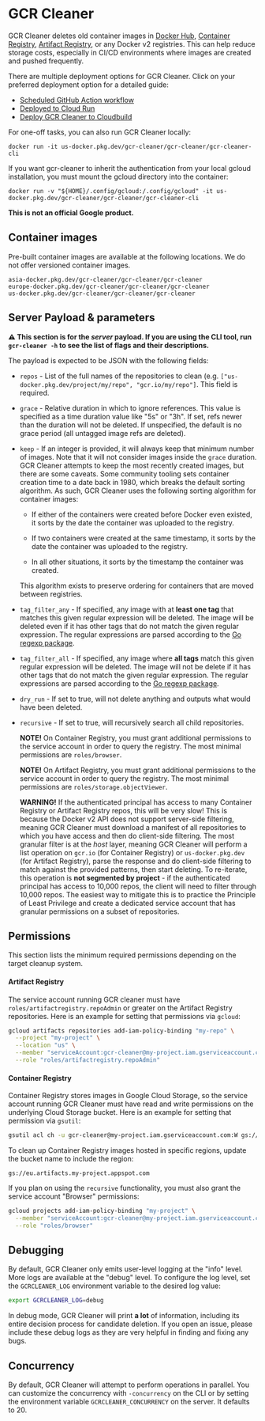 # GCR Cleaner

GCR Cleaner deletes old container images in [Docker Hub][docker-hub], [Container Registry][container-registry], [Artifact Registry][artifact-registry], or any Docker v2 registries. This can help reduce storage costs, especially in CI/CD environments where images are created and pushed frequently.

There are multiple deployment options for GCR Cleaner. Click on your preferred
deployment option for a detailed guide:

- [Scheduled GitHub Action workflow](docs/deploy-github-actions.md)
- [Deployed to Cloud Run](docs/deploy-cloud-run.md)
- [Deploy GCR Cleaner to Cloudbuild](docs/deploy-gcp-cloudbuild.md)

For one-off tasks, you can also run GCR Cleaner locally:

```text
docker run -it us-docker.pkg.dev/gcr-cleaner/gcr-cleaner/gcr-cleaner-cli
```

If you want gcr-cleaner to inherit the authentication from your local gcloud installation, you must mount the gcloud directory into the container:

```text
docker run -v "${HOME}/.config/gcloud:/.config/gcloud" -it us-docker.pkg.dev/gcr-cleaner/gcr-cleaner/gcr-cleaner-cli
```

**This is not an official Google product.**


## Container images

Pre-built container images are available at the following locations. We do not
offer versioned container images.

```text
asia-docker.pkg.dev/gcr-cleaner/gcr-cleaner/gcr-cleaner
europe-docker.pkg.dev/gcr-cleaner/gcr-cleaner/gcr-cleaner
us-docker.pkg.dev/gcr-cleaner/gcr-cleaner/gcr-cleaner
```


## Server Payload &amp; parameters

**⚠️ This section is for the _server_ payload. If you are using the CLI tool,
run `gcr-cleaner -h` to see the list of flags and their descriptions.**

The payload is expected to be JSON with the following fields:

- `repos` - List of the full names of the repositories to clean (e.g.
  `["us-docker.pkg.dev/project/my/repo", "gcr.io/my/repo"]`. This field is
  required.

- `grace` - Relative duration in which to ignore references. This value is
  specified as a time duration value like "5s" or "3h". If set, refs newer than
  the duration will not be deleted. If unspecified, the default is no grace
  period (all untagged image refs are deleted).

- `keep` - If an integer is provided, it will always keep that minimum number of
  images. Note that it will not consider images inside the `grace` duration. GCR
  Cleaner attempts to keep the most recently created images, but there are some
  caveats. Some community tooling sets container creation time to a date back in
  1980, which breaks the default sorting algorithm. As such, GCR Cleaner uses
  the following sorting algorithm for container images:

    - If either of the containers were created before Docker even existed, it
      sorts by the date the container was uploaded to the registry.

    - If two containers were created at the same timestamp, it sorts by the date
      the container was uploaded to the registry.

    - In all other situations, it sorts by the timestamp the container was
      created.

  This algorithm exists to preserve ordering for containers that are moved
  between registries.

- `tag_filter_any` - If specified, any image with at **least one tag** that
  matches this given regular expression will be deleted. The image will be
  deleted even if it has other tags that do not match the given regular
  expression. The regular expressions are parsed according to the [Go regexp
  package][go-re].

- `tag_filter_all` - If specified, any image where **all tags** match this given
  regular expression will be deleted. The image will not be delete if it has
  other tags that do not match the given regular expression. The regular
  expressions are parsed according to the [Go regexp package][go-re].

- `dry_run` - If set to true, will not delete anything and outputs what would
  have been deleted.

- `recursive` - If set to true, will recursively search all child repositories.

    **NOTE!** On Container Registry, you must grant additional permissions to
    the service account in order to query the registry. The most minimal
    permissions are `roles/browser`.

    **NOTE!** On Artifact Registry, you must grant additional permissions to the service account in order to query the registry. The most minimal permissions are `roles/storage.objectViewer`.

    **WARNING!** If the authenticated principal has access to many Container
    Registry or Artifact Registry repos, this will be very slow! This is because
    the Docker v2 API does not support server-side filtering, meaning GCR
    Cleaner must download a manifest of all repositories to which you have
    access and then do client-side filtering. The most granular filter is at the
    _host_ layer, meaning GCR Cleaner will perform a list operation on `gcr.io`
    (for Container Registry) or `us-docker.pkg.dev` (for Artifact Registry),
    parse the response and do client-side filtering to match against the
    provided patterns, then start deleting. To re-iterate, this operation is
    **not segmented by project** - if the authenticated principal has access to
    10,000 repos, the client will need to filter through 10,000 repos. The
    easiest way to mitigate this is to practice the Principle of Least Privilege
    and create a dedicated service account that has granular permissions on a
    subset of repositories.


## Permissions

This section lists the minimum required permissions depending on the target
cleanup system.

#### Artifact Registry

The service account running GCR cleaner must have
`roles/artifactregistry.repoAdmin` or greater on the Artifact Registry
repositories. Here is an example for setting that permissions via `gcloud`:

```sh
gcloud artifacts repositories add-iam-policy-binding "my-repo" \
  --project "my-project" \
  --location "us" \
  --member "serviceAccount:gcr-cleaner@my-project.iam.gserviceaccount.com" \
  --role "roles/artifactregistry.repoAdmin"
```

#### Container Registry

Container Registry stores images in Google Cloud Storage, so the service account
running GCR Cleaner must have read and write permissions on the underlying Cloud
Storage bucket. Here is an example for setting that permission via `gsutil`:

```sh
gsutil acl ch -u gcr-cleaner@my-project.iam.gserviceaccount.com:W gs://artifacts.my-project.appspot.com
```

To clean up Container Registry images hosted in specific regions, update the
bucket name to include the region:

```text
gs://eu.artifacts.my-project.appspot.com
```

If you plan on using the `recursive` functionality, you must also grant the
service account "Browser" permissions:

```sh
gcloud projects add-iam-policy-binding "my-project" \
  --member "serviceAccount:gcr-cleaner@my-project.iam.gserviceaccount.com" \
  --role "roles/browser"
```


## Debugging

By default, GCR Cleaner only emits user-level logging at the "info" level. More logs are available at the "debug" level. To configure the log level, set the `GCRCLEANER_LOG` environment variable to the desired log value:

```sh
export GCRCLEANER_LOG=debug
```

In debug mode, GCR Cleaner will print **a lot** of information, including its
entire decision process for candidate deletion. If you open an issue, please
include these debug logs as they are very helpful in finding and fixing any
bugs.


## Concurrency

By default, GCR Cleaner will attempt to perform operations in parallel. You can
customize the concurrency with `-concurrency` on the CLI or by setting the
environment variable `GCRCLEANER_CONCURRENCY` on the server. It defaults to 20.


[artifact-registry]: https://cloud.google.com/artifact-registry
[container-registry]: https://cloud.google.com/container-registry
[docker-hub]: https://hub.docker.com
[go-re]: https://golang.org/pkg/regexp/syntax/
